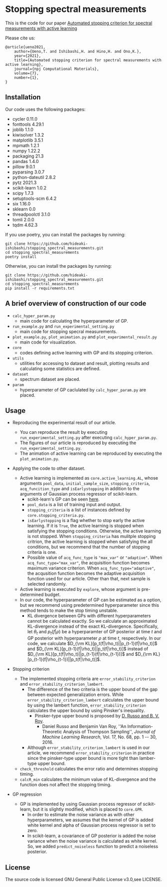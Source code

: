 # Stopping spectral measurements

This is the code for our paper [Automated stopping criterion for spectral measurements with active learning](https://www.nature.com/articles/s41524-021-00606-5)

Please cite us:
```
@article{ueno2021,
    author={Ueno,T. and Ishibashi,H. and Hino,H. and Ono,K.},
    year={2021},
    title={Automated stopping criterion for spectral measurements with active learning},
    journal={npj Computational Materials},
    volume={7},
    number={1},
}
```

## Installation
Our code uses the following packages:
- cycler          0.11.0
- fonttools       4.29.1
- joblib          1.1.0
- kiwisolver      1.3.2
- matplotlib      3.5.1
- mpmath          1.2.1
- numpy           1.22.2
- packaging       21.3
- pandas          1.4.0
- pillow          9.0.1
- pyparsing       3.0.7
- python-dateutil 2.8.2
- pytz            2021.3
- scikit-learn    1.0.2
- scipy           1.7.3
- setuptools-scm  6.4.2
- six             1.16.0
- sklearn         0.0
- threadpoolctl   3.1.0
- tomli           2.0.0
- tqdm            4.62.3


If you use poetry, you can install the packages by running:
```
git clone https://github.com/hideaki-ishibashi/stopping_spectral_measurements.git
cd stopping_spectral_measurements
poetry install
```
Otherwise, you can install the packages by running:
```
git clone https://github.com/hideaki-ishibashi/stopping_spectral_measurements.git
cd stopping_spectral_measurements
pip install -r requirements.txt
```


## A brief overview of construction of our code

- `calc_hyper_param.py`
    - main code for calculating the hyperparameter of GP.
- `run_example.py` and `run_experimental_setting.py`
    - main code for stopping specral measurements.
- `plot_example.py`, `plot_animation.py` and `plot_experimental_result.py`
    - main code for visualization.
- `core`
    - codes defining active learning with GP and its stopping criterion.
- `utils`
    - utilities for accessing to dataset and result, plotting results and calculating some statistics are defined.
- `dataset`
    - spectrum dataset are placed.
- `param`
    - hyperparameter of GP caclulated by `calc_hyper_param.py` are placed.

## Usage

- Reproducing the experimental result of our article.
    - You can reproduce the result by executing `run_experimental_setting.py` after executing `calc_hyper_param.py`.
    - The figures of our article is reproduced by executing the `run_experimental_setting.py`.
    - The animation of active learning can be reproduced by executing the `plot_animation.py`.

- Applying the code to other dataset.
    - Active learning is implemented as `core.active_learning.AL`, whose arguments `pool_data`, `initial_sample_size`, `stopping_criteria`, `acq_funcition_type` and `isEarlystopping` in addition to the arguments of Gaussian process regressor of scikit-learn.
        - scikit-learn's GP can be seen [here](https://scikit-learn.org/stable/modules/generated/sklearn.gaussian_process.GaussianProcessRegressor.html).
        - `pool_data` is a list of training input and output.
        - `stopping_criteria` is a list of instances defined by `core.stopping_criteria.py`.
        - `isEarlystopping` is a flag whether to stop early the active learning. If it is `True`, the active learning is stopped when satisfying the stopping conditions. Otherwise, the active learning is not stopped. When `stopping_criteria` has mulitple stopping critrion, the active learning is stopped when satisfying the all conditions, but we recommend that the number of stopping criteria is one.
        - Possible value of `acq_func_type` is `"max_var"` or `"adaptive"`. When `acq_func_type="max_var"`, the acquisition function becomes maximum variance criterion. When `acq_func_type="adaptive"`, the acqusition function becomes the adaptive acquisition function used for our article. Other than that, next sample is selected randomly.
    - Active learning is executed by `explore`, whose argument is pre-determined budget.
    - In our code, the hyperparameter of GP can be estimated as a option, but we recommend using predetermined hyperparameter since this method tends to make the stop timing unstable.
        - KL divergence between GPs with different hyperparameters cannot be calculated exactly. So we calculate an approximated KL-divergence instead of the exact KL-divergence. Specifically, let $\theta_t$ and $p_t(f | \rho)$ be a hyperparamter of GP posterior at time $t$ and GP posterior with hyperparameter $\rho$ at time $t$, respectively. In our code, we calculate $D_{\rm KL}[p_t(f|\rho_t)||p_{t-1}(f|\rho_t)]$ and $D_{\rm KL}[p_{t-1}(f|\rho_t)||p_t(f|\rho_t)]$ instead of $D_{\rm KL}[p_t(f|\rho_t)||p_{t-1}(f|\rho_{t-1})]$ and $D_{\rm KL}[p_{t-1}(f|\rho_{t-1})||p_t(f|\rho_t)]$.

- Stopping criterion
    - The implemented stopping criteria are `error_stability_criterion` and `error_stability_criterion_lambert`.
        - The difference of the two criteria is the upper bound of the gap between expected generalization errors. While `error_stability_criterion_lambert` calculates the upper bound by using the lambert function, `error_stability_criterion` calculates the upper bound by using Pinsker's inequality.
            - Pinsker-type upper bound is proposed by [D. Russo and B. V. Roy](https://www.jmlr.org/papers/volume17/14-087/14-087.pdf).
                - Daniel Russo and Benjamin Van Roy, ''An Information-Theoretic Analysis of Thompson Sampling'', *Journal of Machine Learning Research*, Vol. 17, No. 68, pp. 1 -- 30, 2016.
        - Although `error_stability_criterion_lambert` is used in our article, we recommend `error_stability_criterion` in practice since the pinsker-type upper bound is more tight than lamber-type upper bound. 
    - `check_threshold` calculates the error ratio and determines stopping timing.
    - `calcR_min` calculates the minimum value of KL-divergence and the function does not affect the stopping timing.


- GP regression
    - GP is implemented by using Gaussian process regressor of scikit-learn, but it is slightly modified, which is placed to `core.GPR`.
        - In order to estimate the noise variance as with other hyperparameters, we assumes that the kernel of GP is added white kernel and alpha of Gaussian process regressor is set to zero.
        - In scikit-learn, a covariance of GP posterior is added the noise variance when the noise variance is calculated as white kernel. So, we added `predict_noiseless` function to predict a noiseless posterior.

## License
The source code is licensed GNU General Public License v3.0,see LICENSE.
